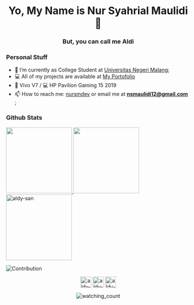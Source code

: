 <h1 align="center">Yo, My Name is Nur Syahrial Maulidi👋</h1>
<h3 align="center">But, you can call me <b>Aldi</b></h3>

### Personal Stuff
- 🔭 I’m currently as College Student at [Universitas Negeri Malang](https://um.ac.id/);
- 💻 All of my projects are available at [My Portofolio](http://aldimaulidi.my.id/)
- 📱 Vivo V7 / 💻 HP Pavilion Gaming 15 2019
- 📫 How to reach me: [nursmdev](https://twitter.com/nursmdev) or email me at **nsmaulidi12@gmail.com**  ;

### Github Stats
<p align="left">
<a href="https://github.com/aldy-san">
  <img height="180em" src="https://github-readme-stats-eight-theta.vercel.app/api?username=aldy-san&show_icons=true&theme=tokyonight&include_all_commits=true&count_private=true"/>
  <img height="180em" src="https://github-readme-stats-eight-theta.vercel.app/api/top-langs/?username=aldy-san&layout=compact&langs_count=8&theme=tokyonight"/>
  <img height="180em" src="https://github-readme-streak-stats.herokuapp.com/?user=aldy-san&theme=tokyonight" alt="aldy-san"/>
</a>
</p>

![Contribution](https://activity-graph.herokuapp.com/graph?username=aldy-san&theme=react-dark&hide_border=true&area=true)

<p align="center">
    <a href="https://www.linkedin.com/in/nur-syahrial-maulidi-99333b1aa/" target="blank"><img align="center" src="https://cdn2.iconfinder.com/data/icons/social-media-2285/512/1_Linkedin_unofficial_colored_svg-512.png" alt="aldy-san" height="30" width="30" /></a>
    <a href="https://twitter.com/ald_iiii" target="blank"><img align="center" src="https://cdn2.iconfinder.com/data/icons/social-media-2285/512/1_Twitter3_colored_svg-512.png" alt="aldy-san" height="30" width="30" /></a>
    <a href="https://www.instagram.com/nur.sm_/" target="blank"><img align="center" src="https://cdn2.iconfinder.com/data/icons/social-media-applications/64/social_media_applications_3-instagram-512.png" alt="aldy-san" height="30" width="30" /></a>
</p>
<p align="center">
    <img src="https://komarev.com/ghpvc/?username=aldy-san&color=lightgrey" alt="watching_count" />
</p>
